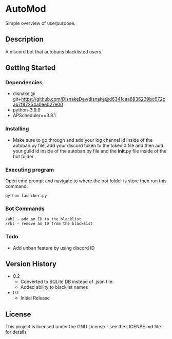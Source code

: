 # AutoMod

Simple overview of use/purpose.

## Description

A discord bot that autobans blacklisted users.

## Getting Started

### Dependencies

* disnake @ git+https://github.com/DisnakeDev/disnake@d6341caa8836239bc672cab7f87254a0ee027e00
* python-3.9.9
* APScheduler==3.8.1

### Installing

* Make sure to go through and add your log channel id inside of the autoban.py file, add your discord token to the token.0 file and then add your guild id inside of the autoban.py file and the __init__.py file inside of the bot folder.

### Executing program

Open cmd prompt and navigate to where the bot folder is store then run this command.
```
python launcher.py
```

### Bot Commands
```
/abl - add an ID to the blacklist
/rbl - remove an ID from the blacklist
```
### Todo
* Add unban feature by using discord ID

## Version History
* 0.2
   * Converted to SQLite DB instead of .json file. 
   * Added ability to blacklist names
* 0.1
    * Initial Release

## License

This project is licensed under the GNU License - see the LICENSE.md file for details
